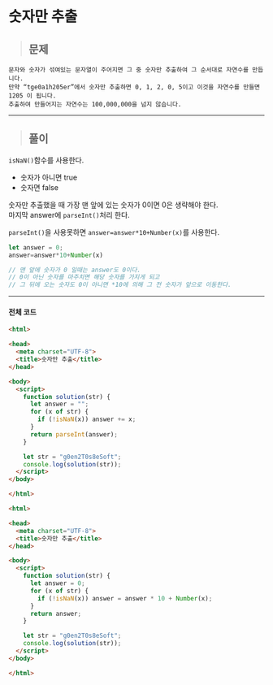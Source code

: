 # 숫자만 추출

> ## 문제

```
문자와 숫자가 섞여있는 문자열이 주어지면 그 중 숫자만 추출하여 그 순서대로 자연수를 만듭니다.
만약 “tge0a1h205er”에서 숫자만 추출하면 0, 1, 2, 0, 5이고 이것을 자연수를 만들면 1205 이 됩니다.
추출하여 만들어지는 자연수는 100,000,000을 넘지 않습니다.
```
***

> ## 풀이

`isNaN()`함수를 사용한다.
 - 숫자가 아니면 true
 - 숫자면 false

숫자만 추출했을 때 가장 맨 앞에 있는 숫자가 0이면 0은 생략해야 한다.<br/>
마지막 answer에 `parseInt()`처리 한다.

`parseInt()`을 사용못하면 `answer=answer*10+Number(x)`를 사용한다.
```jsx
let answer = 0;
answer=answer*10+Number(x)

// 맨 앞에 숫자가 0 일때는 answer도 0이다.
// 0이 아닌 숫자를 마주치면 해당 숫자를 가지게 되고
// 그 뒤에 오는 숫자도 0이 아니면 *10에 의해 그 전 숫자가 앞으로 이동한다.
```
***

#### 전체 코드
```html
<html>

<head>
  <meta charset="UTF-8">
  <title>숫자만 추출</title>
</head>

<body>
  <script>
    function solution(str) {
      let answer = "";
      for (x of str) {
        if (!isNaN(x)) answer += x;
      }
      return parseInt(answer);
    }

    let str = "g0en2T0s8eSoft";
    console.log(solution(str));
  </script>
</body>

</html>
```
```html
<html>

<head>
  <meta charset="UTF-8">
  <title>숫자만 추출</title>
</head>

<body>
  <script>
    function solution(str) {
      let answer = 0;
      for (x of str) {
        if (!isNaN(x)) answer = answer * 10 + Number(x);
      }
      return answer;
    }

    let str = "g0en2T0s8eSoft";
    console.log(solution(str));
  </script>
</body>

</html>
```